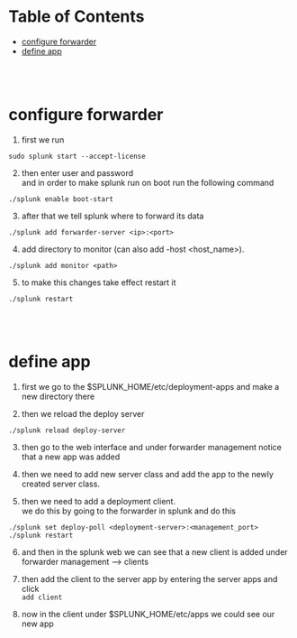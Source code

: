 # Table of Contents
- [configure forwarder](#configure-forwarder)
- [define app](#define-app)

<br>
<br>

# configure forwarder
1) first we run  
```
sudo splunk start --accept-license
```
2) then enter user and password  
and in order to make splunk run on boot run the following command  
```
./splunk enable boot-start
```
3) after that we tell splunk where to forward its data  
```
./splunk add forwarder-server <ip>:<port>
```
4) add directory to monitor (can also add -host <host_name>).
```
./splunk add monitor <path>
```
5) to make this changes take effect restart it  
```
./splunk restart
```

<br>
<br>

# define app

1) first we go to the $SPLUNK_HOME/etc/deployment-apps and make a new directory there  

2) then we reload the deploy server  
```
./splunk reload deploy-server
```
3) then go to the web interface and under forwarder management notice that a new app was added  

4) then we need to add new server class and add the app to the newly created server class.  

5) then we need to add a deployment client.  
 we do this by going to the forwarder in splunk and do this
 ```
./splunk set deploy-poll <deployment-server>:<management_port>
./splunk restart
```

6)  and then in the splunk web we can see that a new
 client is added under forwarder management --> clients 

7) then add the client to the server app by
 entering the server apps and click   
 `add client`

8) now in the client under $SPLUNK_HOME/etc/apps we could see our new app